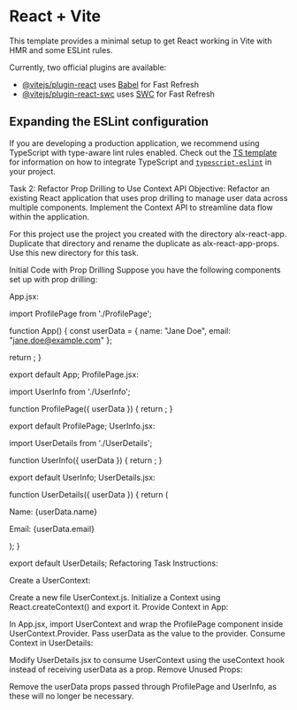 # React + Vite

This template provides a minimal setup to get React working in Vite with HMR and some ESLint rules.

Currently, two official plugins are available:

- [@vitejs/plugin-react](https://github.com/vitejs/vite-plugin-react/blob/main/packages/plugin-react) uses [Babel](https://babeljs.io/) for Fast Refresh
- [@vitejs/plugin-react-swc](https://github.com/vitejs/vite-plugin-react/blob/main/packages/plugin-react-swc) uses [SWC](https://swc.rs/) for Fast Refresh

## Expanding the ESLint configuration

If you are developing a production application, we recommend using TypeScript with type-aware lint rules enabled. Check out the [TS template](https://github.com/vitejs/vite/tree/main/packages/create-vite/template-react-ts) for information on how to integrate TypeScript and [`typescript-eslint`](https://typescript-eslint.io) in your project.

Task 2: Refactor Prop Drilling to Use Context API
Objective: Refactor an existing React application that uses prop drilling to manage user data across multiple components. Implement the Context API to streamline data flow within the application.

For this project use the project you created with the directory alx-react-app. Duplicate that directory and rename the duplicate as alx-react-app-props. Use this new directory for this task.

Initial Code with Prop Drilling
Suppose you have the following components set up with prop drilling:

App.jsx:

import ProfilePage from './ProfilePage';

function App() {
  const userData = { name: "Jane Doe", email: "jane.doe@example.com" };

  return <ProfilePage userData={userData} />;
}

export default App;
ProfilePage.jsx:

import UserInfo from './UserInfo';

function ProfilePage({ userData }) {
  return <UserInfo userData={userData} />;
}

export default ProfilePage;
UserInfo.jsx:

import UserDetails from './UserDetails';

function UserInfo({ userData }) {
  return <UserDetails userData={userData} />;
}

export default UserInfo;
UserDetails.jsx:

function UserDetails({ userData }) {
  return (
    <div>
      <p>Name: {userData.name}</p>
      <p>Email: {userData.email}</p>
    </div>
  );
}

export default UserDetails;
Refactoring Task
Instructions:

Create a UserContext:

Create a new file UserContext.js.
Initialize a Context using React.createContext() and export it.
Provide Context in App:

In App.jsx, import UserContext and wrap the ProfilePage component inside UserContext.Provider. Pass userData as the value to the provider.
Consume Context in UserDetails:

Modify UserDetails.jsx to consume UserContext using the useContext hook instead of receiving userData as a prop.
Remove Unused Props:

Remove the userData props passed through ProfilePage and UserInfo, as these will no longer be necessary.
